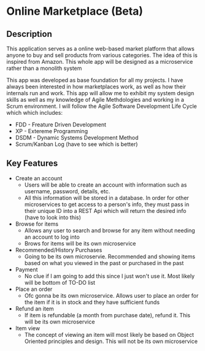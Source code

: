 # Online Marketplace (Beta)
## Description
This application serves as a online web-based market platform that allows anyone to buy and sell products from various categories. The idea of this is inspired from Amazon. This whole app will be designed as a microservice rather than a monolith system

This app was developed as base foundation for all my projects. I have always been interested in how marketplaces work, as well as how their internals run and work. This app will allow me to exhibit my system design skills as well as my knowledge of Agile Methdologies and working in a Scrum environment. I will follow the Agile Software Development Life Cycle which which includes:
* FDD - Freature Driven Development
* XP - Extereme Programming
* DSDM - Dynamic Systems Development Method
* Scrum/Kanban Log (have to see which is better)

## Key Features
* Create an account
    * Users will be able to create an account with information such as username, password, details, etc.
    * All this information will be stored in a database. In order for other microservices to get access to a person's info, they must pass in their unique ID into a REST Api which will return the desired info (have to look into this)
 * Browse for items
     * Allows any user to search and browse for any item without needing an account to log into 
     * Brows for items will be its own microservice
* Recommended/History Purchases
    * Going to be its own microservie. Recommended and showing items based on what you viewed in the past or purchased in the past
* Payment
    * No clue if I am going to add this since I just won't use it. Most likely will be bottom of TO-DO list
* Place an order
    * Ofc gonna be its own microservice. Allows user to place an order for the item if it is in stock and they have sufficient funds
* Refund an item
    * If item is refundable (a month from purchase date), refund it. This will be its own microservice
* Item view
    * The concept of viewing an item will most likely be based on Object Oriented principles and design. This will not be its own microservice 
